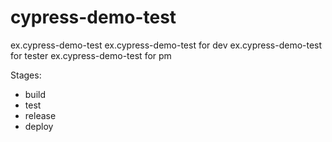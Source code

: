 # cypress-demo-test
ex.cypress-demo-test 
ex.cypress-demo-test for dev
ex.cypress-demo-test for tester
ex.cypress-demo-test for pm

Stages:
- build
- test
- release
- deploy
